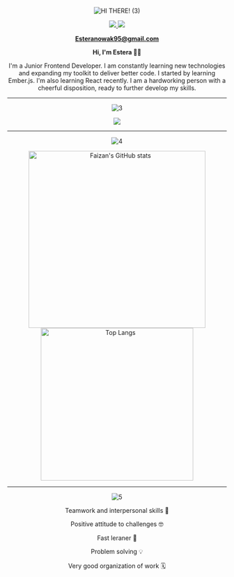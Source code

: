 <div align="center">

![HI THERE! (3)](https://user-images.githubusercontent.com/99197755/226109821-972d2c5d-e398-4d1b-82ba-d935a2f79e35.png)


<a href="https://github.com/Esia95">
  <img src="https://img.shields.io/badge/GitHub-181717.svg?style=for-the-badge&logo=GitHub&logoColor=white">
</a>
<a href="https://www.linkedin.com/in/estera-nowak-016aa123a/">
  <img src="https://img.shields.io/badge/LinkedIn-0A66C2.svg?style=for-the-badge&logo=LinkedIn&logoColor=white">
</a>

 
  <b>Esteranowak95@gmail.com</b>
  
  **Hi, I'm Estera 👋🏻**

<p>I'm a Junior Frontend Developer. I am constantly learning new technologies and expanding my toolkit to deliver better code. I started by learning Ember.js. I'm also learning React recently. I am a hardworking person with a cheerful disposition, ready to further develop my skills.</p>


 ---

![3](https://user-images.githubusercontent.com/99197755/226105631-588adb81-74b0-4d3a-a936-b86e84f61a7d.png)


<img src="https://skillicons.dev/icons?i=html,js,css,sass,typescript,ember,react,next,git,github&perline=5" />

---
 
![4](https://user-images.githubusercontent.com/99197755/226105667-9165ac65-d840-46d5-bbc2-dc21601f7fe6.png)


  <img alt="Faizan's GitHub stats" width="406" src="https://github-readme-stats.vercel.app/api?username=Esia95&custom_title=Github+Stats&bg_color=00000000&hide_border=true&show_icons=true&text_color=667799&title_color=388286&icon_color=388286">
  
  <img alt="Top Langs" width="350" src="https://github-readme-stats.vercel.app/api/top-langs/?username=Esia95&layout=compact&hide_border=true&bg_color=00000000&text_color=667799&custom_title=Top+Languages&title_color=388286">

---

![5](https://user-images.githubusercontent.com/99197755/226105920-65407fce-a19d-44fc-97fb-d38565c80b17.png)
<div>
 <p>Teamwork and interpersonal skills 👏</p>
 <p>Positive attitude to challenges 🤓</p>
 <p>Fast leraner 🧠</p>
 <p>Problem solving 💡</p>
 <p>Very good organization of work 🗓️</p>
  </div>

</div>




